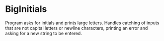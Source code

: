 # BigInitials
Program asks for initials and prints large letters.
Handles catching of inputs that are not capital letters or newline characters,
printing an error and asking for a new string to be entered.
